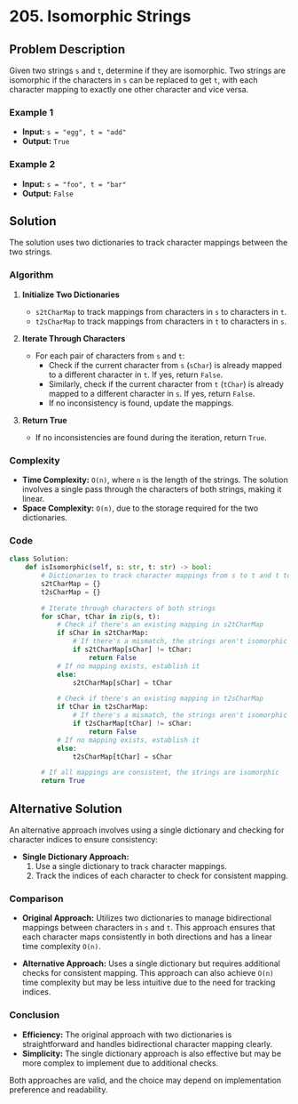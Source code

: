 # 205. Isomorphic Strings

## Problem Description
Given two strings `s` and `t`, determine if they are isomorphic. Two strings are isomorphic if the characters in `s` can be replaced to get `t`, with each character mapping to exactly one other character and vice versa.

### Example 1
- **Input:** `s = "egg", t = "add"`
- **Output:** `True`

### Example 2
- **Input:** `s = "foo", t = "bar"`
- **Output:** `False`

## Solution
The solution uses two dictionaries to track character mappings between the two strings.

### Algorithm

1. **Initialize Two Dictionaries**
   - `s2tCharMap` to track mappings from characters in `s` to characters in `t`.
   - `t2sCharMap` to track mappings from characters in `t` to characters in `s`.

2. **Iterate Through Characters**
   - For each pair of characters from `s` and `t`:
     - Check if the current character from `s` (`sChar`) is already mapped to a different character in `t`. If yes, return `False`.
     - Similarly, check if the current character from `t` (`tChar`) is already mapped to a different character in `s`. If yes, return `False`.
     - If no inconsistency is found, update the mappings.

3. **Return True**
   - If no inconsistencies are found during the iteration, return `True`.

### Complexity
- **Time Complexity:** `O(n)`, where `n` is the length of the strings. The solution involves a single pass through the characters of both strings, making it linear.
- **Space Complexity:** `O(n)`, due to the storage required for the two dictionaries.

### Code

```python
class Solution:
    def isIsomorphic(self, s: str, t: str) -> bool:
        # Dictionaries to track character mappings from s to t and t to s
        s2tCharMap = {}
        t2sCharMap = {}

        # Iterate through characters of both strings
        for sChar, tChar in zip(s, t):
            # Check if there's an existing mapping in s2tCharMap
            if sChar in s2tCharMap:
                # If there's a mismatch, the strings aren't isomorphic
                if s2tCharMap[sChar] != tChar:
                    return False
            # If no mapping exists, establish it
            else:
                s2tCharMap[sChar] = tChar

            # Check if there's an existing mapping in t2sCharMap
            if tChar in t2sCharMap:
                # If there's a mismatch, the strings aren't isomorphic
                if t2sCharMap[tChar] != sChar:
                    return False
            # If no mapping exists, establish it
            else:
                t2sCharMap[tChar] = sChar

        # If all mappings are consistent, the strings are isomorphic
        return True
```

## Alternative Solution
An alternative approach involves using a single dictionary and checking for character indices to ensure consistency:
- **Single Dictionary Approach:** 
  1. Use a single dictionary to track character mappings.
  2. Track the indices of each character to check for consistent mapping.

### Comparison

- **Original Approach:** Utilizes two dictionaries to manage bidirectional mappings between characters in `s` and `t`. This approach ensures that each character maps consistently in both directions and has a linear time complexity `O(n)`.

- **Alternative Approach:** Uses a single dictionary but requires additional checks for consistent mapping. This approach can also achieve `O(n)` time complexity but may be less intuitive due to the need for tracking indices.

### Conclusion
- **Efficiency:** The original approach with two dictionaries is straightforward and handles bidirectional character mapping clearly.
- **Simplicity:** The single dictionary approach is also effective but may be more complex to implement due to additional checks.

Both approaches are valid, and the choice may depend on implementation preference and readability.
